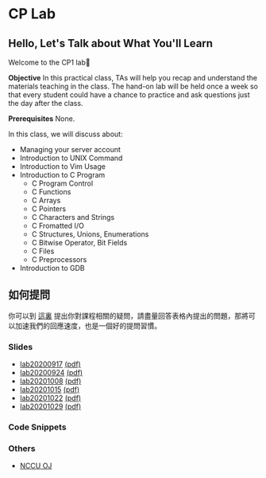# CP Lab

## Hello, Let's Talk about What You'll Learn
Welcome to the CP1 lab🎉

**Objective** In this practical class, TAs will help you recap and understand the materials teaching in the class. The hand-on lab will be held once a week so that every student could have a chance to practice and ask questions just the day after the class.

**Prerequisites** None.

In this class, we will discuss about:

- Managing your server account
- Introduction to UNIX Command
- Introduction to Vim Usage
- Introduction to C Program
  - C Program Control
  - C Functions
  - C Arrays
  - C Pointers
  - C Characters and Strings
  - C Fromatted I/O
  - C Structures, Unions, Enumerations
  - C Bitwise Operator, Bit Fields
  - C Files
  - C Preprocessors
- Introduction to GDB


## 如何提問
你可以到 [這裏](https://github.com/josix/NCCUCSCPLab/issues/new?assignees=&labels=question&template=ask-question.md&title=%5BQuestion%5D) 提出你對課程相關的疑問，請盡量回答表格內提出的問題，那將可以加速我們的回應速度，也是一個好的提問習慣。

### Slides
- [lab20200917](lab20200917/index.html) [(pdf)](lab20200917/index.pdf)
- [lab20200924](lab20200924/index.html) [(pdf)](lab20200924/index.pdf)
- [lab20201008](lab20201008/index.html) [(pdf)](lab20201008/index.pdf)
- [lab20201015](lab20201015/index.html) [(pdf)](lab20201015/index.pdf)
- [lab20201022](lab20201022/index.html) [(pdf)](lab20201022/index.pdf)
- [lab20201029](lab20201029/index.html) [(pdf)](lab20201029/index.pdf)

### Code Snippets

### Others
- [NCCU OJ](https://oj.mozix.ebg.tw/)

